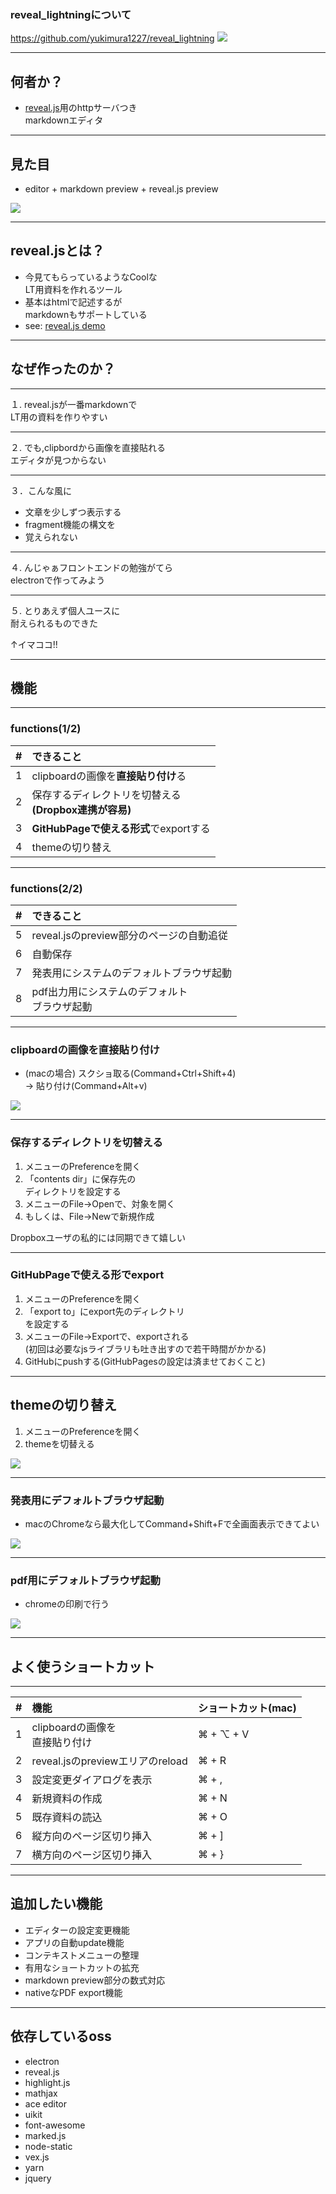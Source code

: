 ### reveal_lightningについて

https://github.com/yukimura1227/reveal_lightning
![](reveal_lightning_work/about_reveal_rightning/1516283310742.png)
<!-- .element: style="width: 50%" -->

----------

## 何者か？

- [reveal.js](https://github.com/hakimel/reveal.js)用のhttpサーバつき  
markdownエディタ

---

## 見た目
- editor + markdown preview + reveal.js preview

![](reveal_lightning_work/about_reveal_rightning/1516353538281.png)
<!-- .element: style="width: 70%" -->

---

## reveal.jsとは？

- 今見てもらっているようなCoolな  
LT用資料を作れるツール
- 基本はhtmlで記述するが  
markdownもサポートしている
- see: [reveal.js demo](https://revealjs.com)

----------

## なぜ作ったのか？

---

１. reveal.jsが一番markdownで  
  LT用の資料を作りやすい

---

２. でも,clipbordから画像を直接貼れる  
エディタが見つからない

---

３．こんな風に
- 文章を少しずつ表示する<!-- .element: class="fragment" -->
- fragment機能の構文を<!-- .element: class="fragment" -->
- 覚えられない<!-- .element: class="fragment" -->

---

４. んじゃぁフロントエンドの勉強がてら  
electronで作ってみよう

---

５. とりあえず個人ユースに  
耐えられるものできた  

↑イマココ!!
<!-- .element: class="fragment grow" -->

----------

## 機能

---

### functions(1/2)

|#|できること|
|:---|:---|
|1|clipboardの画像を<b>直接貼り付け</b>る|
|2|保存するディレクトリを切替える<br/><b>(Dropbox連携が容易)</b>|
|3|<b>GitHubPageで使える形式</b>でexportする|
|4|themeの切り替え|

---

### functions(2/2)

|#|できること|
|:---|:---|
|5|reveal.jsのpreview部分のページの自動追従|
|6|自動保存|
|7|発表用にシステムのデフォルトブラウザ起動|
|8|pdf出力用にシステムのデフォルト<br/>ブラウザ起動|

---

### clipboardの画像を直接貼り付け
- (macの場合) スクショ取る(Command+Ctrl+Shift+4)  
-> 貼り付け(Command+Alt+v)

![](reveal_lightning_work/about_reveal_rightning/image_paste.gif)

---

### 保存するディレクトリを切替える
1. メニューのPreferenceを開く
1. 「contents dir」に保存先の  
ディレクトリを設定する
1. メニューのFile->Openで、対象を開く
1. もしくは、File->Newで新規作成

Dropboxユーザの私的には同期できて嬉しい<!-- .element: class="fragment grow" -->

---

### GitHubPageで使える形でexport
1. メニューのPreferenceを開く
1. 「export to」にexport先のディレクトリ  
を設定する
1. メニューのFile->Exportで、exportされる  
(初回は必要なjsライブラリも吐き出すので若干時間がかかる)
1. GitHubにpushする(GitHubPagesの設定は済ませておくこと)

---

## themeの切り替え
1. メニューのPreferenceを開く
1. themeを切替える

![](reveal_lightning_work/about_reveal_rightning/change_theme.gif)
<!-- .element: style="width: 55%" -->

---

### 発表用にデフォルトブラウザ起動
- macのChromeなら最大化してCommand+Shift+Fで全画面表示できてよい

![](reveal_lightning_work/about_reveal_rightning/open_browser.gif)
<!-- .element: style="width: 70%" -->

---

### pdf用にデフォルトブラウザ起動
- chromeの印刷で行う

![](reveal_lightning_work/about_reveal_rightning/open_browser_for_pdf.gif)
<!-- .element: style="width: 80%" -->

----------

## よく使うショートカット

---

|#|機能|ショートカット(mac)
|:---|:---|:---|
|1|clipboardの画像を<br/>直接貼り付け|⌘ + ⌥ + V|
|2|reveal.jsのpreviewエリアのreload|⌘ + R|
|3|設定変更ダイアログを表示|⌘ + ,|
|4|新規資料の作成|⌘ + N|
|5|既存資料の読込|⌘ + O|
|6|縦方向のページ区切り挿入|⌘ + ]|
|7|横方向のページ区切り挿入|⌘ + }|

----------

## 追加したい機能

- エディターの設定変更機能
- アプリの自動update機能
- コンテキストメニューの整理
- 有用なショートカットの拡充
- markdown preview部分の数式対応
- nativeなPDF export機能

----------

## 依存しているoss
- electron
- reveal.js
- highlight.js
- mathjax
- ace editor
- uikit
- font-awesome
- marked.js
- node-static
- vex.js
- yarn
- jquery
